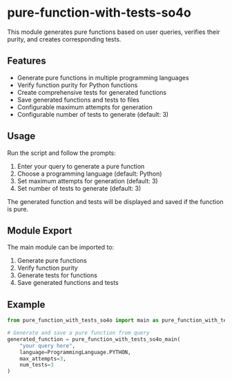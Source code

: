 # pure-function-with-tests-so4o

This module generates pure functions based on user queries, verifies their purity, and creates corresponding tests.

## Features

- Generate pure functions in multiple programming languages
- Verify function purity for Python functions
- Create comprehensive tests for generated functions
- Save generated functions and tests to files
- Configurable maximum attempts for generation
- Configurable number of tests to generate (default: 3)

## Usage

Run the script and follow the prompts:

1. Enter your query to generate a pure function
2. Choose a programming language (default: Python)
3. Set maximum attempts for generation (default: 3)
4. Set number of tests to generate (default: 3)

The generated function and tests will be displayed and saved if the function is pure.

## Module Export

The main module can be imported to:

1. Generate pure functions
2. Verify function purity
3. Generate tests for functions
4. Save generated functions and tests

## Example


```python
from pure_function_with_tests_so4o import main as pure_function_with_tests_so4o_main, ProgrammingLanguage

# Generate and save a pure function from query
generated_function = pure_function_with_tests_so4o_main(
    "your query here",
    language=ProgrammingLanguage.PYTHON,
    max_attempts=3,
    num_tests=3
)
```
